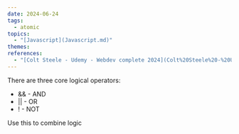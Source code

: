 ```yaml
---  
date: 2024-06-24  
tags:  
  - atomic  
topics:  
  - "[Javascript](Javascript.md)"  
themes:   
references:  
  - "[Colt Steele - Udemy - Webdev complete 2024](Colt%20Steele%20-%20Udemy%20-%20Webdev%20complete%202024.md)"  
---  
```

There are three core logical operators:  
- && - AND  
- || - OR  
- ! - NOT  
  
Use this to combine logic  
